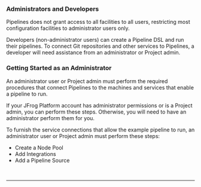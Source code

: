 <!-- ### Administrators -->

### Administrators and Developers

Pipelines does not grant access to all facilities to all users, restricting most configuration facilities to administrator users only. 

Developers (non-administrator users) can create a Pipeline DSL and run their pipelines. To connect Git repositories and other services to Pipelines, a developer will need assistance from an administrator or Project admin.


### Getting Started as an Administrator

An administrator user or Project admin must perform the required procedures that connect Pipelines to the machines and services that enable a pipeline to run.

If your JFrog Platform account has administrator permissions or is a Project admin, you can perform these steps. Otherwise, you will need to have an administrator perform them for you.

To furnish the service connections that allow the example pipeline to run, an administrator user or Project admin must perform these steps:

- Create a Node Pool
- Add Integrations
- Add a Pipeline Source

<br/>

---